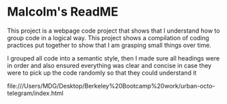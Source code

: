 # Malcolm's ReadME

This project is a webpage code project that shows that I understand how to group code in a logical way. This project shows a compilation of coding practices put together to show that I am grasping small things over time.

I grouped all code into a semantic style, then I made sure all headings were in order and also ensured everything was clear and concise in case they were to pick up the code randomly so that they could understand it

file:///Users/MDG/Desktop/Berkeley%20Bootcamp%20work/urban-octo-telegram/index.html